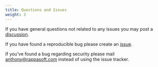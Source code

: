 ```yaml
---
title: Questions and Issues
weight: 3
---
```


If you have general questions not related to any issues you may post a [discussion](https://github.com/rappasoft/laravel-helpers/discussions).

If you have found a reproducible bug please create an [issue](https://github.com/rappasoft/laravel-helpers/issues).

If you've found a bug regarding security please mail anthony@rappasoft.com instead of using the issue tracker.

